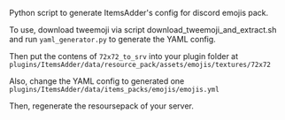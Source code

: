 Python script to generate ItemsAdder's config for discord emojis pack.

To use, download tweemoji via script download_tweemoji_and_extract.sh and run ```yaml_generator.py``` to generate the YAML config.

Then put the contens of ```72x72_to_srv``` into your plugin folder at ```plugins/ItemsAdder/data/resource_pack/assets/emojis/textures/72x72```

Also, change the YAML config to generated one ```plugins/ItemsAdder/data/items_packs/emojis/emojis.yml```

Then, regenerate the resoursepack of your server.